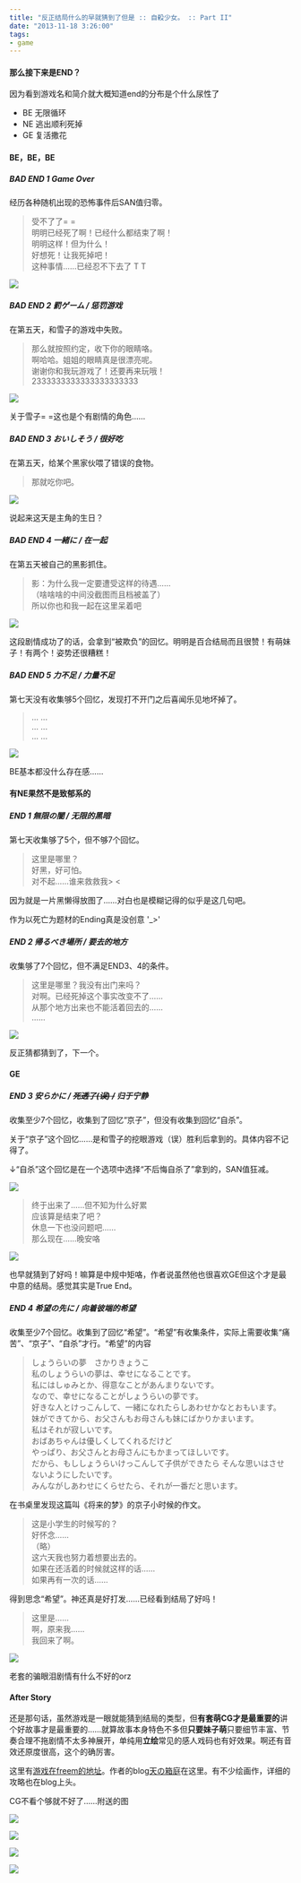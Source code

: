 ```yaml
---
title: "反正结局什么的早就猜到了但是 :: 自殺少女。 :: Part II"
date: "2013-11-18 3:26:00"
tags:
- game
---
```

#### 那么接下来是END？

因为看到游戏名和简介就大概知道end的分布是个什么尿性了

* BE 无限循环
* NE 逃出顺利死掉
* GE 复活撒花

#### BE，BE，BE

##### BAD END 1 Game Over

经历各种随机出现的恐怖事件后SAN值归零。

> 受不了了= =  
明明已经死了啊！已经什么都结束了啊！  
明明这样！但为什么！  
好想死！让我死掉吧！  
这种事情……已经忍不下去了 T T

![](/assets/0044-01.png)

##### BAD END 2 罰ゲーム / 惩罚游戏

在第五天，和雪子的游戏中失败。

> 那么就按照约定，收下你的眼睛咯。  
啊哈哈。姐姐的眼睛真是很漂亮呢。  
谢谢你和我玩游戏了！还要再来玩哦！  
2333333333333333333333

![](/assets/0044-02.png)

关于雪子= =这也是个有剧情的角色……

##### BAD END 3 おいしそう / 很好吃

在第五天，给某个黑家伙喂了错误的食物。

> 那就吃你吧。

![](/assets/0044-03.png)

说起来这天是主角的生日？

##### BAD END 4 一緒に / 在一起

在第五天被自己的黑影抓住。

> 影：为什么我一定要遭受这样的待遇……  
（啥啥啥的中间没截图而且档被盖了）  
所以你也和我一起在这里呆着吧

![](/assets/0044-04.png)

这段剧情成功了的话，会拿到“被欺负”的回忆。明明是百合结局而且很赞！有萌妹子！有两个！姿势还很糟糕！

##### BAD END 5 力不足 / 力量不足

第七天没有收集够5个回忆，发现打不开门之后喜闻乐见地坏掉了。

> ... ...  
... ...  
... ...

![](/assets/0044-05.png)

BE基本都没什么存在感……

#### 有NE果然不是致郁系的

##### END 1 無限の闇 / 无限的黑暗

第七天收集够了5个，但不够7个回忆。

> 这里是哪里？  
好黑，好可怕。  
对不起……谁来救救我> <  

因为就是一片黑懒得放图了……对白也是模糊记得的似乎是这几句吧。

作为以死亡为题材的Ending真是没创意 \'_>\'

##### END 2 帰るべき場所 / 要去的地方

收集够了7个回忆，但不满足END3、4的条件。

> 这里是哪里？我没有出门来吗？  
对啊。已经死掉这个事实改变不了……  
从那个地方出来也不能活着回去的……  
……

![](/assets/0044-06.png)

反正猜都猜到了，下一个。

#### GE

##### END 3 安らかに / <del>死透了(误) /</del> 归于宁静

收集至少7个回忆，收集到了回忆“京子”，但没有收集到回忆“自杀”。

关于“京子”这个回忆……是和雪子的挖眼游戏（误）胜利后拿到的。具体内容不记得了。

↓“自杀”这个回忆是在一个选项中选择“不后悔自杀了”拿到的，SAN值狂减。

![](/assets/0044-07.png)

> 终于出来了……但不知为什么好累  
应该算是结束了吧？  
休息一下也没问题吧……  
那么现在……晚安咯

![](/assets/0044-08.png)

也早就猜到了好吗！嘛算是中规中矩咯，作者说虽然他也很喜欢GE但这个才是最中意的结局。感觉其实是True End。

##### END 4 希望の先に / 向着彼端的希望

收集至少7个回忆。收集到了回忆“希望”。“希望”有收集条件，实际上需要收集“痛苦”、“京子”、“自杀”才行。“希望”的内容

> しょうらいの夢　さかりきょうこ  
私のしょうらいの夢は、幸せになることです。  
私にはしゅみとか、得意なことがあんまりないです。  
なので、幸せになることがしょうらいの夢です。  
好きな人とけっこんして、一緒になれたらしあわせかなとおもいます。  
妹ができてから、お父さんもお母さんも妹にばかりかまいます。  
私はそれが寂しいです。  
おばあちゃんは優しくしてくれるだけど  
やっぱり、お父さんとお母さんにもかまってほしいです。  
だから、もししょうらいけっこんして子供ができたら
そんな思いはさせないようにしたいです。  
みんながしあわせにくらせたら、それが一番だと思います。  

在书桌里发现这篇叫《将来的梦》的京子小时候的作文。

> 这是小学生的时候写的？  
好怀念……  
（略）  
这六天我也努力着想要出去的。  
如果在还活着的时候就这样的话……  
如果再有一次的话……

得到思念“希望”。神还真是好打发……已经看到结局了好吗！

> 这里是……  
啊，原来我……  
我回来了啊。

![](/assets/0044-09.png)

老套的骗眼泪剧情有什么不好的orz

#### After Story

还是那句话，虽然游戏是一眼就能猜到结局的类型，但**有套萌CG才是最重要的**讲个好故事才是最重要的……就算故事本身特色不多但**只要妹子萌**只要细节丰富、节奏合理不拖剧情不太多神展开，单纯用**立绘**常见的感人戏码也有好效果。啊还有音效还原度很高，这个的确厉害。

这里有[游戏在freem的地址](http://www.freem.ne.jp/win/game/5791)。作者的blog[天の箱庭](http://amanohakoniwa.web.fc2.com/)在这里。有不少绘画作，详细的攻略也在blog上头。

CG不看个够就不好了……附送的图

![](/assets/0044-10.png)

![](/assets/0044-11.png)

![](/assets/0044-12.png)

![](/assets/0044-13.png)
